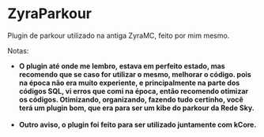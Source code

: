 # ZyraParkour
<p>Plugin de parkour utilizado na antiga ZyraMC, feito por mim mesmo.</p>

Notas:

<ul>
  <li><b>O plugin até onde me lembro, estava em perfeito estado, mas recomendo que se caso for utilizar o mesmo, melhorar o código. pois na época não era muito experiente, e principalmente na parte dos códigos SQL, vi erros que comi na época, então recomendo otimizar os códigos.
Otimizando, organizando, fazendo tudo certinho, você terá um plugin bom, que era para ser um kibe do parkour da Rede Sky.<b/></li><br>
  <li><b>Outro aviso, o plugin foi feito para ser utilizado juntamente com kCore.</b></li>
</ul>

